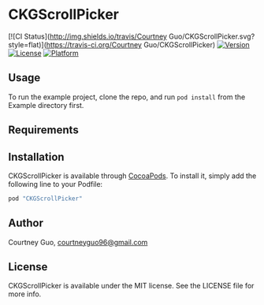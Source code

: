 # CKGScrollPicker

[![CI Status](http://img.shields.io/travis/Courtney Guo/CKGScrollPicker.svg?style=flat)](https://travis-ci.org/Courtney Guo/CKGScrollPicker)
[![Version](https://img.shields.io/cocoapods/v/CKGScrollPicker.svg?style=flat)](http://cocoapods.org/pods/CKGScrollPicker)
[![License](https://img.shields.io/cocoapods/l/CKGScrollPicker.svg?style=flat)](http://cocoapods.org/pods/CKGScrollPicker)
[![Platform](https://img.shields.io/cocoapods/p/CKGScrollPicker.svg?style=flat)](http://cocoapods.org/pods/CKGScrollPicker)

## Usage

To run the example project, clone the repo, and run `pod install` from the Example directory first.

## Requirements

## Installation

CKGScrollPicker is available through [CocoaPods](http://cocoapods.org). To install
it, simply add the following line to your Podfile:

```ruby
pod "CKGScrollPicker"
```

## Author

Courtney Guo, courtneyguo96@gmail.com

## License

CKGScrollPicker is available under the MIT license. See the LICENSE file for more info.
